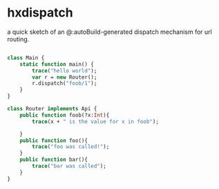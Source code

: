 # hxdispatch
a quick sketch of an @:autoBuild-generated dispatch mechanism for url routing.

```haxe

class Main {
    static function main() {
        trace("hello world");
        var r = new Router(); 
        r.dispatch("foob/1");
    }
}

class Router implements Api {
    public function foob(?x:Int){
        trace(x + " is the value for x in foob");

    }
    public function foo(){
        trace("foo was called!");
    }
    public function bar(){
        trace("bar was called");
    }
}
```
